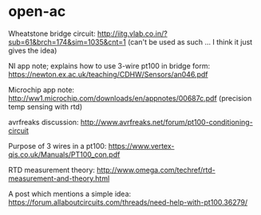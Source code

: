 # open-ac

Wheatstone bridge circuit: http://iitg.vlab.co.in/?sub=61&brch=174&sim=1035&cnt=1 (can't be used as such ... I think it just
gives the idea)

NI app note; explains how to use 3-wire pt100 in bridge form: https://newton.ex.ac.uk/teaching/CDHW/Sensors/an046.pdf

Microchip app note: http://ww1.microchip.com/downloads/en/appnotes/00687c.pdf (precision temp sensing with rtd)

avrfreaks discussion: http://www.avrfreaks.net/forum/pt100-conditioning-circuit

Purpose of 3 wires in a pt100: https://www.vertex-qis.co.uk/Manuals/PT100_con.pdf

RTD measurement theory: http://www.omega.com/techref/rtd-measurement-and-theory.html

A post which mentions a simple idea: https://forum.allaboutcircuits.com/threads/need-help-with-pt100.36279/



